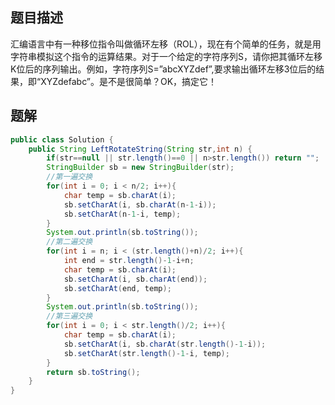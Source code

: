 ## 题目描述

汇编语言中有一种移位指令叫做循环左移（ROL），现在有个简单的任务，就是用字符串模拟这个指令的运算结果。对于一个给定的字符序列S，请你把其循环左移K位后的序列输出。例如，字符序列S=”abcXYZdef”,要求输出循环左移3位后的结果，即“XYZdefabc”。是不是很简单？OK，搞定它！

## 题解

```java
public class Solution {
    public String LeftRotateString(String str,int n) {
        if(str==null || str.length()==0 || n>str.length()) return "";
        StringBuilder sb = new StringBuilder(str);
        //第一遍交换
        for(int i = 0; i < n/2; i++){
            char temp = sb.charAt(i);
            sb.setCharAt(i, sb.charAt(n-1-i));
            sb.setCharAt(n-1-i, temp);
        }
        System.out.println(sb.toString());
        //第二遍交换
        for(int i = n; i < (str.length()+n)/2; i++){
            int end = str.length()-1-i+n;
            char temp = sb.charAt(i);
            sb.setCharAt(i, sb.charAt(end));
            sb.setCharAt(end, temp);
        }
        System.out.println(sb.toString());
        //第三遍交换
        for(int i = 0; i < str.length()/2; i++){
            char temp = sb.charAt(i);
            sb.setCharAt(i, sb.charAt(str.length()-1-i));
            sb.setCharAt(str.length()-1-i, temp);
        }
        return sb.toString();
    }
}
```

